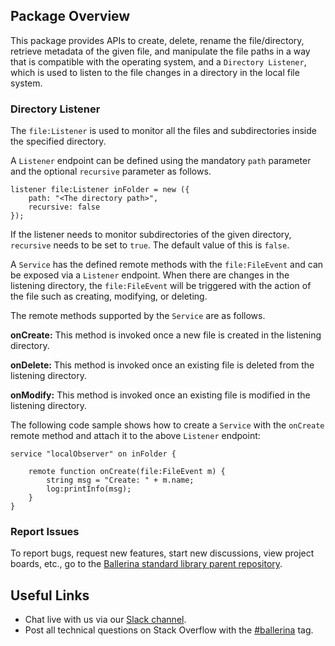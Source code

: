 ## Package Overview

This package provides APIs to create, delete, rename the file/directory, retrieve metadata of the given file, and manipulate the file paths in a way that is compatible with the operating system, and a `Directory Listener`, which is used to listen to the file changes in a directory in the local file system.

### Directory Listener

The `file:Listener` is used to monitor all the files and subdirectories inside the specified directory.

A `Listener` endpoint can be defined using the mandatory `path` parameter and the optional `recursive` parameter as follows.

```ballerina
listener file:Listener inFolder = new ({
    path: "<The directory path>",
    recursive: false
});
```

If the listener needs to monitor subdirectories of the given directory, `recursive` needs to be set to `true`. The default value of this is `false`.

A `Service` has the defined remote methods with the `file:FileEvent` and can be exposed via a `Listener` endpoint.
When there are changes in the listening directory, the `file:FileEvent` will be triggered with the action of the file
such as creating, modifying, or deleting.

The remote methods supported by the `Service` are as follows.

**onCreate:** This method is invoked once a new file is created in the listening directory.

**onDelete:** This method is invoked once an existing file is deleted from the listening directory.

**onModify:** This method is invoked once an existing file is modified in the listening directory.

The following code sample shows how to create a `Service` with the `onCreate` remote method and attach it to the above `Listener` endpoint:

```ballerina
service "localObserver" on inFolder {

    remote function onCreate(file:FileEvent m) {
        string msg = "Create: " + m.name;
        log:printInfo(msg);
    }
}
```

### Report Issues

To report bugs, request new features, start new discussions, view project boards, etc., go to the [Ballerina standard library parent repository](https://github.com/ballerina-platform/ballerina-standard-library).

## Useful Links

- Chat live with us via our [Slack channel](https://ballerina.io/community/slack/).
- Post all technical questions on Stack Overflow with the [#ballerina](https://stackoverflow.com/questions/tagged/ballerina) tag.
